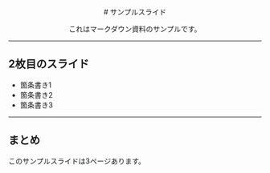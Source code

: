 <div style="text-align: center;">
# サンプルスライド

これはマークダウン資料のサンプルです。
</div>

---

## 2枚目のスライド

- 箇条書き1
- 箇条書き2
- 箇条書き3

---

## まとめ

このサンプルスライドは3ページあります。
